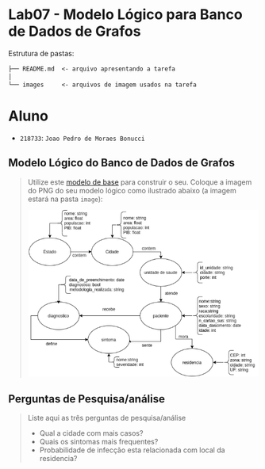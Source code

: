 # Lab07 - Modelo Lógico para Banco de Dados de Grafos

Estrutura de pastas:

~~~
├── README.md  <- arquivo apresentando a tarefa
│
└── images     <- arquivos de imagem usados na tarefa
~~~

# Aluno
* `218733`: `Joao Pedro de Moraes Bonucci`

## Modelo Lógico do Banco de Dados de Grafos
> Utilize este [modelo de base](https://docs.google.com/presentation/d/10RN7bDKUka_Ro2_41WyEE76Wxm4AioiJOrsh6BRY3Kk/edit?usp=sharing) para construir o seu.
> Coloque a imagem do PNG do seu modelo lógico como ilustrado abaixo (a imagem estará na pasta `image`):
>
> ![Diagrama de Orquestração](images/lab07.png)

## Perguntas de Pesquisa/análise

> Liste aqui as três perguntas de pesquisa/análise
> * Qual a cidade com mais casos?
> * Quais os sintomas mais frequentes?
> * Probabilidade de infecção esta relacionada com local da residencia?
